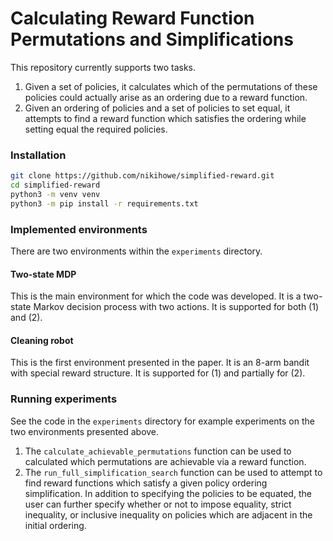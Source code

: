 # Calculating Reward Function Permutations and Simplifications

This repository currently supports two tasks.

1) Given a set of policies, it calculates which of the permutations of these policies could actually arise as an ordering due to a reward function.
2) Given an ordering of policies and a set of policies to set equal, it attempts to find a reward function which satisfies the ordering while setting equal the required policies.

### Installation

```bash
git clone https://github.com/nikihowe/simplified-reward.git
cd simplified-reward
python3 -m venv venv
python3 -m pip install -r requirements.txt
```

### Implemented environments

There are two environments within the `experiments` directory.

#### Two-state MDP
This is the main environment for which the code was developed. It is a two-state Markov decision process with two actions. It is supported for both (1) and (2).

#### Cleaning robot
This is the first environment presented in the paper. It is an 8-arm bandit with special reward structure. It is supported for (1) and partially for (2).

### Running experiments

See the code in the `experiments` directory for example experiments on the two environments presented above.

1) The `calculate_achievable_permutations` function can be used to calculated which permutations are achievable via a reward function. 
2) The `run_full_simplification_search` function can be used to attempt to find reward functions which satisfy a given policy ordering simplification. In addition to specifying the policies to be equated, the user can further specify whether or not to impose equality, strict inequality, or inclusive inequality on policies which are adjacent in the initial ordering.